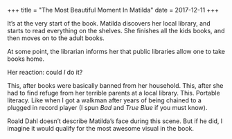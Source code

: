 +++
title = "The Most Beautiful Moment In Matilda"
date = 2017-12-11
+++

It’s at the very start of the book. Matilda discovers her local library, and starts to read everything on the shelves. She finishes all the kids books, and then moves on to the adult books.

At some point, the librarian informs her that public libraries allow one to take books home.

Her reaction: could _I_ do it?

This, after books were basically banned from her household. This, after she had to find refuge from her terrible parents at a local library. This. Portable literacy. Like when I got a walkman after years of being chained to a plugged in record player (I spun _Bad_ and _True Blue_ if you must know).

Roald Dahl doesn’t describe Matilda’s face during this scene. But if he did, I imagine it would qualify for the most awesome visual in the book.